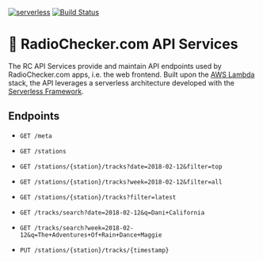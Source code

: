 [![serverless](http://public.serverless.com/badges/v3.svg)](http://www.serverless.com)
[![Build Status](https://travis-ci.org/RadioCheckerApp/api.svg?branch=master)](https://travis-ci.org/RadioCheckerApp/api)

# 🔌 RadioChecker.com API Services
The RC API Services provide and maintain API endpoints used by
RadioChecker.com apps, i.e. the web frontend. Built upon the
[AWS Lambda](https://aws.amazon.com/lambda) stack, the API leverages a
serverless architecture developed with the
[Serverless Framework](https://serverless.com).

## Endpoints
- `GET /meta`
- `GET /stations`
- `GET /stations/{station}/tracks?date=2018-02-12&filter=top`
- `GET /stations/{station}/tracks?week=2018-02-12&filter=all`
- `GET /stations/{station}/tracks?filter=latest`
- `GET /tracks/search?date=2018-02-12&q=Dani+California`
- `GET /tracks/search?week=2018-02-12&q=The+Adventures+Of+Rain+Dance+Maggie`

- `PUT /stations/{station}/tracks/{timestamp}`